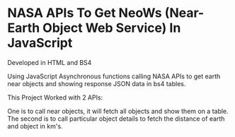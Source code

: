 # NASA  APIs To Get NeoWs (Near-Earth Object Web Service) In JavaScript

Developed in HTML and BS4

Using JavaScript Asynchronous functions calling NASA APIs to get earth near objects and showing response JSON data in bs4 tables.

This Project Worked with 2 APIs:

One is to call near objects, it will fetch all objects and show them on a table.
The second is to call particular object details to fetch the distance of earth and object in km's.
